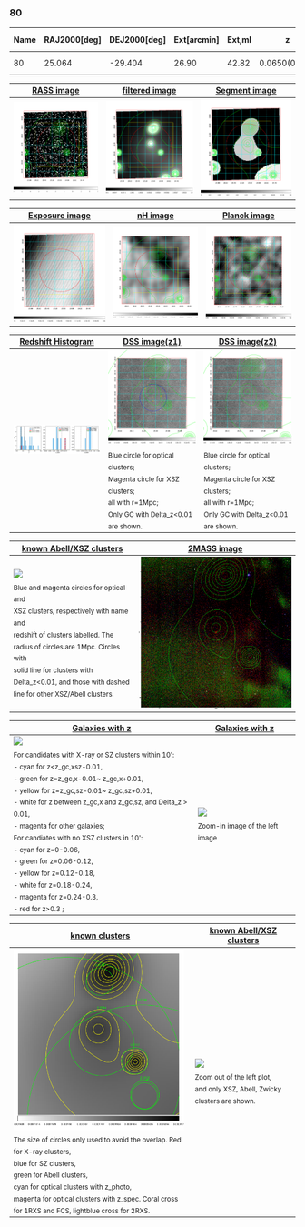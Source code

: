 <div STYLE="page-break-after: always;"></div>

### 80

|Name|RAJ2000[deg]|DEJ2000[deg] |Ext[arcmin]| Ext,ml | z | z_src| C|GC(XSZ,Delta_z<0.01)| GC(OPT,Delta_z<0.01)|GC| R_sig[arcmin] | R500[arcmin] | R500[Mpc]| CRsig[c/s] | CR500[c/s] |L500[1E44 erg/s]|F500[1E-12 erg/s/cm^2]| M500[1E14 Msun]|Tx[keV]|Cnt_sig|Beta|Rc[arcmin]|Comment|Alias|
|---|---|---|---|---|---|------|---|--------|---------|----------|---|---|---|---|---|---|---|---|---|---|---|---|---|---|
|80| 25.064| -29.404| 26.90| 42.82| 0.0650(0.005)| z1, z_opt| S| -| N| N| 41.590| 10.963| 0.821| 0.344(0.074)| 0.307(0.066)| 0.603(0.452)| 5.906(4.431)| 1.68(0.64)| 3.00(0.72)| 282.9| 0.554(-0.042+0.113)| 18.973(-2.763+5.435)| -| t627|

|[RASS image](../image/80/80_img.pdf)|[filtered image](../image/80/80_fil.pdf)|[Segment image](../image/80/80_seg.pdf)|
|-------------------|--------------------|-------------------|
| <img src="../image/80/80_img.png" width="300">  | <img src="../image/80/80_fil.png" width="300">   | <img src="../image/80/80_seg.png" width="300">  |

|[Exposure image](../image/80/80_mex.pdf)| [nH image](../image/80/80_nh.pdf)| [Planck image](../image/80/80_p.pdf)|
|-------------------|--------------------|-------------------|
|<img src="../image/80/80_mex.png" width="300">   | <img src="../image/80/80_nh.png" width="300">    | <img src="../image/80/80_p.png" width="300"> |

|[Redshift Histogram](../image/80/80_zg.pdf) | [DSS image(z1)](../image/80/80_dss_z1.pdf)      |  [DSS image(z2)](../image/80/80_dss_z2.pdf)    |
|-------------------|--------------------|-------------------|
|<img src="../image/80/80_zg.png" width="300"> |<img src="../image/80/80_dss_z1.png" width="300"> <sub><br>Blue circle for optical clusters; <br>Magenta circle for XSZ clusters; <br>all with r=1Mpc; <br>Only GC with Delta_z<0.01 are shown. </sub>| <img src="../image/80/80_dss_z2.png" width="300"><sub><br>Blue circle for optical clusters; <br>Magenta circle for XSZ clusters; <br>all with r=1Mpc; <br>Only GC with Delta_z<0.01 are shown. </sub> |

|[known Abell/XSZ clusters](../image/80/80_m.pdf) | [2MASS image](../image/80/80_2mass.pdf)      |
|-------------------|-------------------|
|<img src=../image/80/80_m.png width="300"> <br><sub>Blue and magenta circles for optical and <br>XSZ clusters, respectively with name and <br>redshift of clusters labelled. The <br>radius of circles are 1Mpc. Circles with <br>solid line for clusters with <br>Delta_z<0.01, and those with dashed <br>line for other XSZ/Abell clusters.        </sub>|<img src="../image/80/80_2mass.png" width="300">  |

|[Galaxies with z](../image/80/80_opt_ned.pdf) |[Galaxies with z](../image/80/80_opt_ned_zoom.pdf) |
|-------------------|-------------------|
| <img src=../image/80/80_opt_ned.png width="300"> <br><sub> For candidates with X-ray or SZ clusters within 10': <br> - cyan for z<z_gc,xsz-0.01, <br> - green for z=z_gc,x-0.01~ z_gc,x+0.01, <br> - yellow for z=z_gc,sz-0.01~ z_gc,sz+0.01, <br> - white for z between z_gc,x and z_gc,sz, and Delta_z > 0.01, <br> - magenta for other galaxies; <br>For candiates with no XSZ clusters in 10': <br> - cyan for z=0-0.06, <br> - green for z=0.06-0.12, <br> - yellow for z=0.12-0.18, <br> - white for z=0.18-0.24, <br> - magenta for z=0.24-0.3, <br> - red for z>0.3 ;  </sub>|<img src=../image/80/80_opt_ned_zoom.png width="300">  <br><sub> Zoom-in image of the left image</sub>|

|[known clusters](../image/80/80_gc.pdf) |[known Abell/XSZ clusters](../image/80/80_gc_large.pdf) |
|-------------------|-------------------|
| <img src=../image/80/80_gc.png width="300"> <br><sub> The size of circles only used to avoid the overlap. Red for X-ray clusters, <br> blue for SZ clusters, <br> green for Abell clusters, <br> cyan for optical clusters with z_photo, <br> magenta for optical clusters with z_spec. Coral cross for 1RXS and FCS, lightblue cross for 2RXS. </sub>|<img src=../image/80/80_gc_large.png width="300"> <br><sub> Zoom out of the left plot, <br> and only XSZ, Abell, Zwicky clusters are shown. </sub> |



